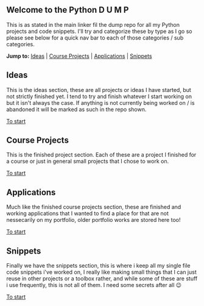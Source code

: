 ## Welcome to the Python D U M P

This is as stated in the main linker fil the dump repo for all my Python projects and code snippets. 
I'll try and categorize these by type as I go so please see below for a quick nav bar to each of 
those categories / sub categories.

**Jump to:** [Ideas](ideas) | [Course Projects](#finished_projects) | [Applications](#applications) | [Snippets](#snippets)

## Ideas

This is the ideas section, these are all projects or ideas I have started, but not strictly finished yet. I tend to try and finish whatever I start working on but it isn't always the case. If anything is not currently being worked on / is abandoned it will be marked as such in the repo shown.

[To start](#welcome-to-the-python-d-u-m-p)

## Course Projects

This is the finished project section. Each of these are a project I finished for a course or just in general small projects that I chose to work on.

[To start](#welcome-to-the-python-d-u-m-p)

## Applications

Much like the finished course projects section, these are finished and working applications that I wanted to find a place for that are not nessecarily on my portfolio, older portfolio works are stored here too!

[To start](#welcome-to-the-python-d-u-m-p)

## Snippets

Finally we have the snippets section, this is where i keep all my single file code snippets i've worked on, I really like making small things that I can just reuse in other projects or a toolbox rather, and while some of these are stuff i use frequently, this is not all of them. I need some secrets after all 😉

[To start](#welcome-to-the-python-d-u-m-p)
